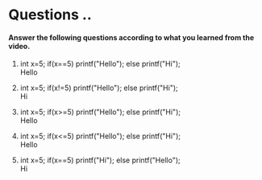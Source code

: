 # Questions ..

#### Answer the following questions according to what you learned from the video.

1. int x=5; if(x==5) printf("Hello"); else printf("Hi");  
   Hello

2. int x=5; if(x!=5) printf("Hello"); else printf("Hi");  
   Hi

3. int x=5; if(x>=5) printf("Hello"); else printf("Hi");  
   Hello

4. int x=5; if(x<=5) printf("Hello"); else printf("Hi");  
   Hello

5. int x=5; if(x==5) printf("Hi"); else printf("Hello");  
   Hi
